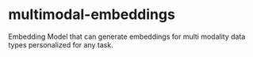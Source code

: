 # multimodal-embeddings
Embedding Model that can generate embeddings for multi modality data types personalized for any task.
